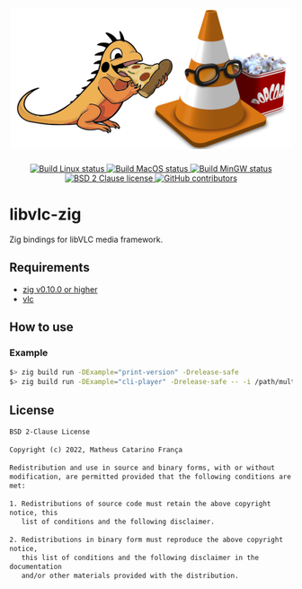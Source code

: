 <h1 align="center">
  <div>
    <img src=".github/logo.png" alt="libvlc-zig logo"/>
  </div>
</h1>
<p align="center">
    <a href="https://github.com/kassane/libvlc-zig/actions/workflows/Linux.yml">
        <img alt="Build Linux status" src="https://github.com/kassane/libvlc-zig/actions/workflows/Linux.yml/badge.svg">
    </a>
    <a href="https://github.com/kassane/libvlc-zig/actions/workflows/Darwin.yml">
        <img alt="Build MacOS status" src="https://github.com/kassane/libvlc-zig/actions/workflows/Darwin.yml/badge.svg">
    </a>
    <a href="https://github.com/kassane/libvlc-zig/actions/workflows/MinGW.yml">
        <img alt="Build MinGW status" src="https://github.com/kassane/libvlc-zig/actions/workflows/MinGW.yml/badge.svg">
    </a>
    <a href="https://opensource.org/licenses/BSD-2-Clause" rel="nofollow">
        <img alt="BSD 2 Clause license" src="https://img.shields.io/github/license/kassane/libvlc-zig"/>
    </a>
    <a href="https://github.com/kassane/libvlc-zig/graphs/contributors">
        <img alt="GitHub contributors" src="https://img.shields.io/github/contributors/kassane/libvlc-zig" />
    </a>
</p>

# libvlc-zig

Zig bindings for libVLC media framework.

## Requirements

- [zig v0.10.0 or higher](https://ziglang.org/download)
- [vlc](https://code.videolan.org/videolan/vlc)

## How to use

### Example

```bash
$> zig build run -DExample="print-version" -Drelease-safe
$> zig build run -DExample="cli-player" -Drelease-safe -- -i /path/multimedia_file
```

## License

```
BSD 2-Clause License

Copyright (c) 2022, Matheus Catarino França

Redistribution and use in source and binary forms, with or without
modification, are permitted provided that the following conditions are met:

1. Redistributions of source code must retain the above copyright notice, this
   list of conditions and the following disclaimer.

2. Redistributions in binary form must reproduce the above copyright notice,
   this list of conditions and the following disclaimer in the documentation
   and/or other materials provided with the distribution.
```
